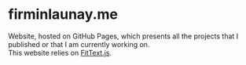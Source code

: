 # firminlaunay.me
Website, hosted on GitHub Pages, which presents all the projects that I published or that I am currently working on.  
This website relies on [FitText.js](https://github.com/davatron5000/FitText.js).
